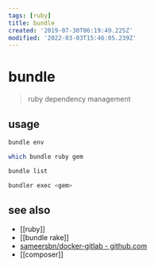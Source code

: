 ```yaml
---
tags: [ruby]
title: bundle
created: '2019-07-30T06:19:49.225Z'
modified: '2022-03-03T15:46:05.239Z'
---
```


# bundle

> ruby dependency management

## usage

```sh
bundle env

which bundle ruby gem

bundle list

bundler exec <gem>
```

## see also

- [[ruby]]
- [[bundle rake]]
- [sameersbn/docker-gitlab - github.com](https://github.com/sameersbn/docker-gitlab/tree/e56b05963e86be76c6d17d9c6068a0d49e1e4306)
- [[composer]]
